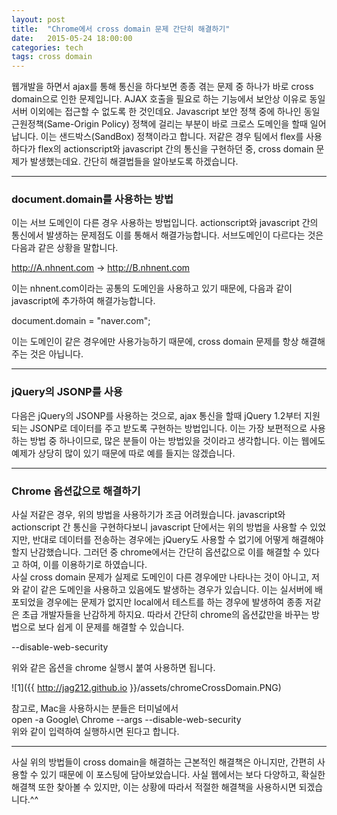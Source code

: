 ```yaml
---
layout: post
title:  "Chrome에서 cross domain 문제 간단히 해결하기"
date:   2015-05-24 18:00:00
categories: tech
tags: cross domain
---
```


웹개발을 하면서 ajax를 통해 통신을 하다보면 종종 겪는 문제 중 하나가 바로 cross domain으로 인한 문제입니다. AJAX 호출을 필요로 하는 기능에서 보안상 이유로 동일 서버 이외에는 접근할 수 없도록 한 것인데요. Javascript 보안 정책 중에 하나인 동일근원정책(Same-Origin Policy) 정책에 걸리는 부분이 바로 크로스 도메인을 할때 일어납니다. 이는 샌드박스(SandBox) 정책이라고 합니다. 저같은 경우 팀에서 flex를 사용하다가 flex의 actionscript와 javascript 간의 통신을 구현하던 중, cross domain 문제가 발생했는데요. 간단히 해결법들을 알아보도록 하겠습니다.

---

### document.domain를 사용하는 방법

이는 서브 도메인이 다른 경우 사용하는 방법입니다. actionscript와 javascript 간의 통신에서 발생하는 문제점도 이를 통해서 해결가능합니다. 서브도메인이 다르다는 것은 다음과 같은 상황을 말합니다.
  
http://A.nhnent.com -> http://B.nhnent.com
  
이는 nhnent.com이라는 공통의 도메인을 사용하고 있기 때문에, 다음과 같이 javascript에 추가하여 해결가능합니다.
  
document.domain = "naver.com";
  
이는 도메인이 같은 경우에만 사용가능하기 때문에, cross domain 문제를 항상 해결해주는 것은 아닙니다. 
 
---

### jQuery의 JSONP를 사용

다음은 jQuery의 JSONP를 사용하는 것으로, ajax 통신을 할때 jQuery 1.2부터 지원되는 JSONP로 데이터를 주고 받도록 구현하는 방법입니다. 이는 가장 보편적으로 사용하는 방법 중 하나이므로, 많은 분들이 아는 방법있을 것이라고 생각합니다. 이는 웹에도 예제가 상당히 많이 있기 때문에 따로 예를 들지는 않겠습니다.

---

### Chrome 옵션값으로 해결하기

사실 저같은 경우, 위의 방법을 사용하기가 조금 어려웠습니다. javascript와 actionscript 간 통신을 구현하다보니 javascript 단에서는 위의 방법을 사용할 수 있었지만, 반대로 데이터를 전송하는 경우에는 jQuery도 사용할 수 없기에 어떻게 해결해야할지 난감했습니다. 그러던 중 chrome에서는 간단히 옵션값으로 이를 해결할 수 있다고 하여, 이를 이용하기로 하였습니다.  
사실 cross domain 문제가 실제로 도메인이 다른 경우에만 나타나는 것이 아니고, 저와 같이 같은 도메인을 사용하고 있음에도 발생하는 경우가 있습니다. 이는 실서버에 배포되었을 경우에는 문제가 없지만 local에서 테스트를 하는 경우에 발생하여 종종 저같은 초급 개발자들을 난감하게 하지요. 따라서 간단히 chrome의 옵션값만을 바꾸는 방법으로 보다 쉽게 이 문제를 해결할 수 있습니다.  
  
--disable-web-security
  
위와 같은 옵션을 chrome 실행시 붙여 사용하면 됩니다.
  
![1]({{ http://jag212.github.io }}/assets/chromeCrossDomain.PNG)
  
참고로, Mac을 사용하시는 분들은 터미널에서  
open -a Google\ Chrome --args --disable-web-security  
위와 같이 입력하여 실행하시면 된다고 합니다.

---

사실 위의 방법들이 cross domain을 해결하는 근본적인 해결책은 아니지만, 간편히 사용할 수 있기 때문에 이 포스팅에 담아보았습니다. 사실 웹에서는 보다 다양하고, 확실한 해결책 또한 찾아볼 수 있지만, 이는 상황에 따라서 적절한 해결책을 사용하시면 되겠습니다.^^